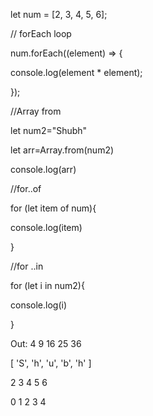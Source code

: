 let num = [2, 3, 4, 5, 6];

// forEach loop

num.forEach((element) => {
  
  console.log(element * element);
  
});

//Array from

let num2="Shubh"

let arr=Array.from(num2)

console.log(arr)

//for..of

for (let item of num){
  
  console.log(item)
  
}

//for ..in

for (let i  in num2){
  
  console.log(i)
  
}

Out:
4
9
16
25
36

[ 'S', 'h', 'u', 'b', 'h' ]

2
3
4
5
6


0
1
2
3
4
